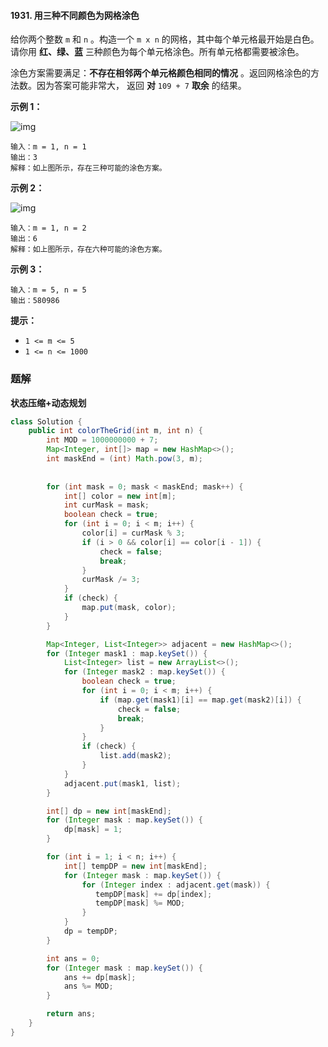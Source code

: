 #### 1931. 用三种不同颜色为网格涂色

给你两个整数 `m` 和 `n` 。构造一个 `m x n` 的网格，其中每个单元格最开始是白色。请你用 **红、绿、蓝** 三种颜色为每个单元格涂色。所有单元格都需要被涂色。

涂色方案需要满足：**不存在相邻两个单元格颜色相同的情况** 。返回网格涂色的方法数。因为答案可能非常大， 返回 **对** `109 + 7` **取余** 的结果。

**示例 1：**

![img](./images/用三种不同颜色为网格涂色/1.jpg)

```shell
输入：m = 1, n = 1
输出：3
解释：如上图所示，存在三种可能的涂色方案。
```

**示例 2：**

![img](./images/用三种不同颜色为网格涂色/2.jpg)

```shell
输入：m = 1, n = 2
输出：6
解释：如上图所示，存在六种可能的涂色方案。
```

**示例 3：**

```shell
输入：m = 5, n = 5
输出：580986
```

**提示：**

- `1 <= m <= 5`
- `1 <= n <= 1000`

### 题解

**状态压缩+动态规划**

```java
class Solution {
    public int colorTheGrid(int m, int n) {
        int MOD = 1000000000 + 7;
        Map<Integer, int[]> map = new HashMap<>();
        int maskEnd = (int) Math.pow(3, m);
       
        
        for (int mask = 0; mask < maskEnd; mask++) {
            int[] color = new int[m];
            int curMask = mask;
            boolean check = true;
            for (int i = 0; i < m; i++) {
                color[i] = curMask % 3;
                if (i > 0 && color[i] == color[i - 1]) {
                    check = false;
                    break;
                }
                curMask /= 3;
            }
            if (check) {
                map.put(mask, color);
            }
        }

        Map<Integer, List<Integer>> adjacent = new HashMap<>();
        for (Integer mask1 : map.keySet()) {
            List<Integer> list = new ArrayList<>();
            for (Integer mask2 : map.keySet()) {
                boolean check = true;
                for (int i = 0; i < m; i++) {
                    if (map.get(mask1)[i] == map.get(mask2)[i]) {
                        check = false;
                        break;
                    }
                }
                if (check) {
                    list.add(mask2);
                }
            }
            adjacent.put(mask1, list);
        }

        int[] dp = new int[maskEnd];
        for (Integer mask : map.keySet()) {
            dp[mask] = 1;
        }

        for (int i = 1; i < n; i++) {
            int[] tempDP = new int[maskEnd];
            for (Integer mask : map.keySet()) {
                for (Integer index : adjacent.get(mask)) {
                   tempDP[mask] += dp[index];
                   tempDP[mask] %= MOD;
                }
            }
            dp = tempDP;
        }

        int ans = 0;
        for (Integer mask : map.keySet()) {
            ans += dp[mask];
            ans %= MOD;
        }

        return ans;
    }
}
```

